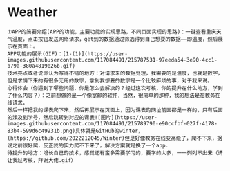 # Weather
    ①APP的简要介绍(APP的功能，主要功能的实现思路，不同页面实现的思路)：一键查看重庆天气温度，点击按钮发送网络请求，get到的数据通过筛选得到自己想要的数据——即温度，然后展示在页面上。
    APP功能的展示(GIF)：[1-(1)](https://user-images.githubusercontent.com/117084491/215787531-97eeda54-3e90-4cc1-b79a-380a4819e26b.gif)
    技术亮点或者说你认为写得不错的地方：对请求来的数据处理，我需要的是温度，也就是数字，但是求情下来的有很多无用的数字，拿到我想要的数字是一个比较麻烦的事，对于我来说。
    心得体会（你遇到了哪些问题，你是怎么去解决的？经过这次考核，你的提升在什么地方，学到了什么内容？）：之前想做的是一个像掌邮的软件，当然，很简单的那种，我的想法是在教务在线请求，
    然后一样把我的课表爬下来，然后再展示在页面上，因为课表的网址前面都是一样的，只有后面的涉及到学号，然后跳转到对应的课表![图片](https://user-images.githubusercontent.com/117084491/215789790-e90ccfbf-027f-4178-83b4-599d6c49931b.png)具体就是GitHub的winter，(https://github.com/2022212045/Winter)但是好像教务在线变高级了，爬不下来，据说之前很好爬，反正我的实力爬不下来了，解决方案就是换了一个app.
    待提升的地方：增长自己的技术，感觉还有蛮多需要学习的，要学的太多，一一列列不出来（请让我过考核，拜谢大佬.gif）
